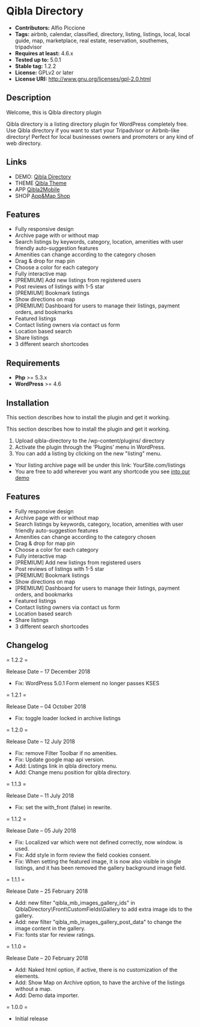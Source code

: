 # Qibla Directory
* **Contributors:** Alfio Piccione
* **Tags:** airbnb, calendar, classified, directory, listing, listings, local, local guide, map, marketplace, real estate, reservation, southemes, tripadvisor
* **Requires at least:** 4.6.x
* **Tested up to:** 5.0.1
* **Stable tag:** 1.2.2
* **License:** GPLv2 or later
* **License URI:** http://www.gnu.org/licenses/gpl-2.0.html

## Description
Welcome, this is Qibla directory plugin

Qibla directory is a listing directory plugin for WordPress completely free. Use Qibla directory if you want to start your
Tripadvisor or Airbnb-like directory! Perfect for local businesses owners and promoters or any kind of web directory.

## Links

* DEMO: <a href="https://southemes.com/demos/qibla-directory/">Qibla Directory</a>
* THEME <a href="https://themeforest.net/item/qibla-wordpress-listing-directory-theme/19295732?ref=Southemes-">Qibla Theme</a>
* APP <a href="http://appandmap.com/en/qibla2mobile/">Qibla2Mobile</a>
* SHOP <a href="http://appandmap.com/en/shop/">App&Map Shop</a>

## Features

* Fully responsive design
* Archive page with or without map
* Search listings by keywords, category, location, amenities with user friendly auto-suggestion features
* Amenities can change according to the category chosen
* Drag & drop for map pin
* Choose a color for each category
* Fully interactive map
* [PREMIUM] Add new listings from registered users
* Post reviews of listings with 1-5 star
* [PREMIUM] Bookmark listings
* Show directions on map
* [PREMIUM] Dashboard for users to manage their listings, payment orders, and bookmarks
* Featured listings
* Contact listing owners via contact us form
* Location based search
* Share listings
* 3 different search shortcodes

## Requirements
* **Php** >= 5.3.x
* **WordPress** >= 4.6

## Installation
This section describes how to install the plugin and get it working.

This section describes how to install the plugin and get it working.

1. Upload qibla-directory to the /wp-content/plugins/ directory
2. Activate the plugin through the ‘Plugins’ menu in WordPress.
3. You can add a listing by clicking on the new "listing" menu.
- Your listing archive page will be under this link: YourSite.com/listings
- You are free to add wherever you want any shortcode you see <a href="https://southemes.com/demos/qiblaplugin/qibladirectory-free/listings/">into our demo</a>

## Features

* Fully responsive design
* Archive page with or without map
* Search listings by keywords, category, location, amenities with user friendly auto-suggestion features
* Amenities can change according to the category chosen
* Drag & drop for map pin
* Choose a color for each category
* Fully interactive map
* [PREMIUM] Add new listings from registered users
* Post reviews of listings with 1-5 star
* [PREMIUM] Bookmark listings
* Show directions on map
* [PREMIUM] Dashboard for users to manage their listings, payment orders, and bookmarks
* Featured listings
* Contact listing owners via contact us form
* Location based search
* Share listings
* 3 different search shortcodes

## Changelog

= 1.2.2 =

Release Date – 17 December 2018

* Fix: WordPress 5.0.1 Form element no longer passes KSES

= 1.2.1 =

Release Date – 04 October 2018

* Fix: toggle loader locked in archive listings

= 1.2.0 =

Release Date – 12 July 2018

* Fix: remove Filter Toolbar if no amenities.
* Fix: Update google map api version.
* Add: Listings link in qibla directory menu.
* Add: Change menu position for qibla directory.

= 1.1.3 =

Release Date – 11 July 2018

* Fix: set the with_front (false) in rewrite.

= 1.1.2 =

Release Date – 05 July 2018

* Fix: Localized var which were not defined correctly, now window. is used.
* Fix: Add style in form review the field cookies consent.
* Fix: When setting the featured image, it is now also visible in single listings, and it has been removed the gallery background image field.

= 1.1.1 =

Release Date – 25 February 2018

* Add: new filter "qibla_mb_images_gallery_ids" in QiblaDirectory\Front\CustomFields\Gallery to add extra image ids to the gallery.
* Add: new filter "qibla_mb_images_gallery_post_data" to change the image content in the gallery.
* Fix: fonts star for review ratings.

= 1.1.0 =

Release Date – 20 February 2018

* Add: Naked html option, if active, there is no customization of the elements.
* Add: Show Map on Archive option, to have the archive of the listings without a map.
* Add: Demo data importer.

= 1.0.0 =
* Initial release